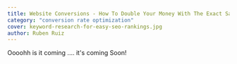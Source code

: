 ```yaml
---
title: Website Conversions - How To Double Your Money With The Exact Same Traffic
category: "conversion rate optimization"
cover: keyword-research-for-easy-seo-rankings.jpg
author: Ruben Ruiz
---
```




Oooohh is it coming .... it's coming Soon!
